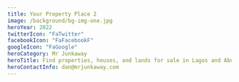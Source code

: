 ```yaml
---
title: Your Property Place 2
image: /background/bg-img-one.jpg
heroYear: 2022
twitterIcon: "FaTwitter"
facebookIcon: "FaFacebookF"
googleIcon: "FaGoogle"
heroCategory: Mr Junkaway
heroTitle: Find properties, houses, and lands for sale in Lagos and Abuja or anywhere in the Nigeria.
heroContactInfo: dan@mrjunkaway.com
---
```

